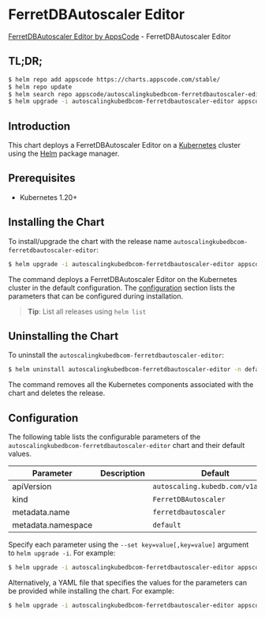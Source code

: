 # FerretDBAutoscaler Editor

[FerretDBAutoscaler Editor by AppsCode](https://appscode.com) - FerretDBAutoscaler Editor

## TL;DR;

```bash
$ helm repo add appscode https://charts.appscode.com/stable/
$ helm repo update
$ helm search repo appscode/autoscalingkubedbcom-ferretdbautoscaler-editor --version=v0.20.0
$ helm upgrade -i autoscalingkubedbcom-ferretdbautoscaler-editor appscode/autoscalingkubedbcom-ferretdbautoscaler-editor -n default --create-namespace --version=v0.20.0
```

## Introduction

This chart deploys a FerretDBAutoscaler Editor on a [Kubernetes](http://kubernetes.io) cluster using the [Helm](https://helm.sh) package manager.

## Prerequisites

- Kubernetes 1.20+

## Installing the Chart

To install/upgrade the chart with the release name `autoscalingkubedbcom-ferretdbautoscaler-editor`:

```bash
$ helm upgrade -i autoscalingkubedbcom-ferretdbautoscaler-editor appscode/autoscalingkubedbcom-ferretdbautoscaler-editor -n default --create-namespace --version=v0.20.0
```

The command deploys a FerretDBAutoscaler Editor on the Kubernetes cluster in the default configuration. The [configuration](#configuration) section lists the parameters that can be configured during installation.

> **Tip**: List all releases using `helm list`

## Uninstalling the Chart

To uninstall the `autoscalingkubedbcom-ferretdbautoscaler-editor`:

```bash
$ helm uninstall autoscalingkubedbcom-ferretdbautoscaler-editor -n default
```

The command removes all the Kubernetes components associated with the chart and deletes the release.

## Configuration

The following table lists the configurable parameters of the `autoscalingkubedbcom-ferretdbautoscaler-editor` chart and their default values.

|     Parameter      | Description |                   Default                    |
|--------------------|-------------|----------------------------------------------|
| apiVersion         |             | <code>autoscaling.kubedb.com/v1alpha1</code> |
| kind               |             | <code>FerretDBAutoscaler</code>              |
| metadata.name      |             | <code>ferretdbautoscaler</code>              |
| metadata.namespace |             | <code>default</code>                         |


Specify each parameter using the `--set key=value[,key=value]` argument to `helm upgrade -i`. For example:

```bash
$ helm upgrade -i autoscalingkubedbcom-ferretdbautoscaler-editor appscode/autoscalingkubedbcom-ferretdbautoscaler-editor -n default --create-namespace --version=v0.20.0 --set apiVersion=autoscaling.kubedb.com/v1alpha1
```

Alternatively, a YAML file that specifies the values for the parameters can be provided while
installing the chart. For example:

```bash
$ helm upgrade -i autoscalingkubedbcom-ferretdbautoscaler-editor appscode/autoscalingkubedbcom-ferretdbautoscaler-editor -n default --create-namespace --version=v0.20.0 --values values.yaml
```
